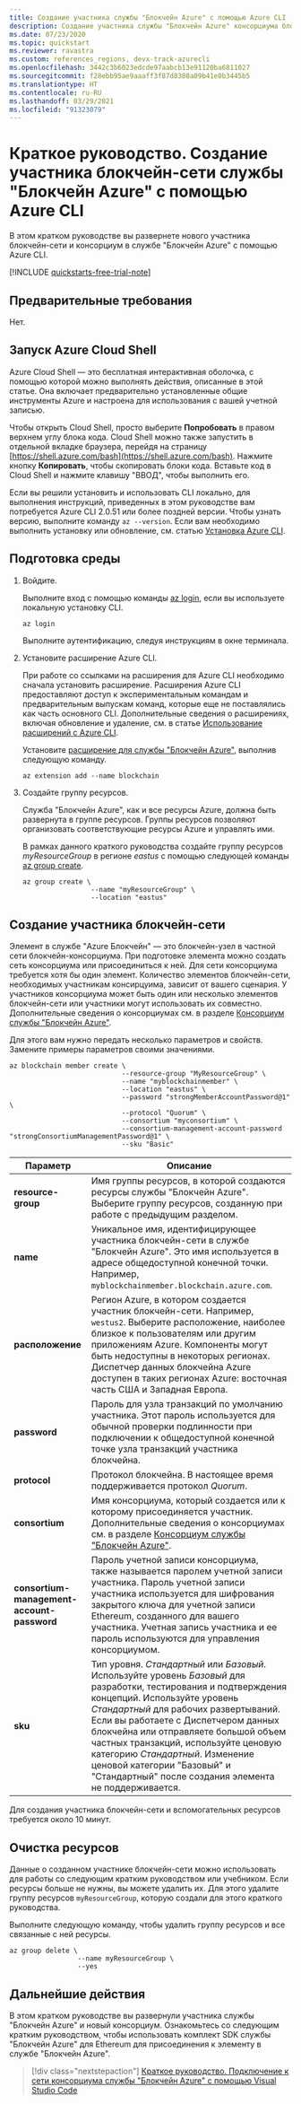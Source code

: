 ```yaml
---
title: Создание участника службы "Блокчейн Azure" с помощью Azure CLI
description: Создание участника службы "Блокчейн Azure" консорциума блокчейна с помощью Azure CLI.
ms.date: 07/23/2020
ms.topic: quickstart
ms.reviewer: ravastra
ms.custom: references_regions, devx-track-azurecli
ms.openlocfilehash: 3442c3b6023edcde97aabcb13e91120ba6811027
ms.sourcegitcommit: f28ebb95ae9aaaff3f87d8388a09b41e0b3445b5
ms.translationtype: HT
ms.contentlocale: ru-RU
ms.lasthandoff: 03/29/2021
ms.locfileid: "91323079"
---
```

# <a name="quickstart-create-an-azure-blockchain-service-blockchain-member-using-azure-cli"></a>Краткое руководство. Создание участника блокчейн-сети службы "Блокчейн Azure" с помощью Azure CLI

В этом кратком руководстве вы развернете нового участника блокчейн-сети и консорциум в службе "Блокчейн Azure" с помощью Azure CLI.

[!INCLUDE [quickstarts-free-trial-note](../../../includes/quickstarts-free-trial-note.md)]

## <a name="prerequisites"></a>Предварительные требования

Нет.

## <a name="launch-azure-cloud-shell"></a>Запуск Azure Cloud Shell

Azure Cloud Shell — это бесплатная интерактивная оболочка, с помощью которой можно выполнять действия, описанные в этой статье. Она включает предварительно установленные общие инструменты Azure и настроена для использования с вашей учетной записью.

Чтобы открыть Cloud Shell, просто выберите **Попробовать** в правом верхнем углу блока кода. Cloud Shell можно также запустить в отдельной вкладке браузера, перейдя на страницу [https://shell.azure.com/bash](https://shell.azure.com/bash). Нажмите кнопку **Копировать**, чтобы скопировать блоки кода. Вставьте код в Cloud Shell и нажмите клавишу "ВВОД", чтобы выполнить его.

Если вы решили установить и использовать CLI локально, для выполнения инструкций, приведенных в этом руководстве вам потребуется Azure CLI 2.0.51 или более поздней версии. Чтобы узнать версию, выполните команду `az --version`. Если вам необходимо выполнить установку или обновление, см. статью [Установка Azure CLI](/cli/azure/install-azure-cli).

## <a name="prepare-your-environment"></a>Подготовка среды

1. Войдите.

    Выполните вход с помощью команды [az login](/cli/azure/reference-index#az-login), если вы используете локальную установку CLI.

    ```azurecli
    az login
    ```

    Выполните аутентификацию, следуя инструкциям в окне терминала.

1. Установите расширение Azure CLI.

    При работе со ссылками на расширения для Azure CLI необходимо сначала установить расширение.  Расширения Azure CLI предоставляют доступ к экспериментальным командам и предварительным выпускам команд, которые еще не поставлялись как часть основного CLI.  Дополнительные сведения о расширениях, включая обновление и удаление, см. в статье [Использование расширений с Azure CLI](/cli/azure/azure-cli-extensions-overview).

    Установите [расширение для службы "Блокчейн Azure"](/cli/azure/ext/blockchain/blockchain), выполнив следующую команду.

    ```azurecli-interactive
    az extension add --name blockchain
    ```

1. Создайте группу ресурсов.

    Служба "Блокчейн Azure", как и все ресурсы Azure, должна быть развернута в группе ресурсов. Группы ресурсов позволяют организовать соответствующие ресурсы Azure и управлять ими.

    В рамках данного краткого руководства создайте группу ресурсов _myResourceGroup_ в регионе _eastus_ с помощью следующей команды [az group create](/cli/azure/group#az-group-create).

    ```azurecli-interactive
    az group create \
                     --name "myResourceGroup" \
                     --location "eastus"
    ```

## <a name="create-a-blockchain-member"></a>Создание участника блокчейн-сети

Элемент в службе "Azure Блокчейн" — это блокчейн-узел в частной сети блокчейн-консорциума. При подготовке элемента можно создать сеть консорциума или присоединиться к ней. Для сети консорциума требуется хотя бы один элемент. Количество элементов блокчейн-сети, необходимых участникам консирцуима, зависит от вашего сценария. У участников консорциума может быть один или несколько элементов блокчейн-сети или участники могут использовать их совместно. Дополнительные сведения о консорциумах см. в разделе [Консорциум службы "Блокчейн Azure"](consortium.md).

Для этого вам нужно передать несколько параметров и свойств. Замените примеры параметров своими значениями.

```azurecli-interactive
az blockchain member create \
                            --resource-group "MyResourceGroup" \
                            --name "myblockchainmember" \
                            --location "eastus" \
                            --password "strongMemberAccountPassword@1" \
                            --protocol "Quorum" \
                            --consortium "myconsortium" \
                            --consortium-management-account-password "strongConsortiumManagementPassword@1" \
                            --sku "Basic"
```

| Параметр | Описание |
|---------|-------------|
| **resource-group** | Имя группы ресурсов, в которой создаются ресурсы службы "Блокчейн Azure". Выберите группу ресурсов, созданную при работе с предыдущим разделом.
| **name** | Уникальное имя, идентифицирующее участника блокчейн-сети в службе "Блокчейн Azure". Это имя используется в адресе общедоступной конечной точки. Например, `myblockchainmember.blockchain.azure.com`.
| **расположение** | Регион Azure, в котором создается участник блокчейн-сети. Например, `westus2`. Выберите расположение, наиболее близкое к пользователям или другим приложениям Azure. Компоненты могут быть недоступны в некоторых регионах. Диспетчер данных блокчейна Azure доступен в таких регионах Azure: восточная часть США и Западная Европа.
| **password** | Пароль для узла транзакций по умолчанию участника. Этот пароль используется для обычной проверки подлинности при подключении к общедоступной конечной точке узла транзакций участника блокчейна.
| **protocol** | Протокол блокчейна. В настоящее время поддерживается протокол *Quorum*.
| **consortium** | Имя консорциума, который создается или к которому присоединяется участник. Дополнительные сведения о консорциумах см. в разделе [Консорциум службы "Блокчейн Azure"](consortium.md).
| **consortium-management-account-password** | Пароль учетной записи консорциума, также называется паролем учетной записи участника. Пароль учетной записи участника используется для шифрования закрытого ключа для учетной записи Ethereum, созданного для вашего участника. Учетная запись участника и ее пароль используются для управления консорциумом.
| **sku** | Тип уровня. *Стандартный* или *Базовый*. Используйте уровень *Базовый* для разработки, тестирования и подтверждения концепций. Используйте уровень *Стандартный* для рабочих развертываний. Если вы работаете с Диспетчером данных блокчейна или отправляете большой объем частных транзакций, используйте ценовую категорию *Стандартный*. Изменение ценовой категории "Базовый" и "Стандартный" после создания элемента не поддерживается.

Для создания участника блокчейн-сети и вспомогательных ресурсов требуется около 10 минут.

## <a name="clean-up-resources"></a>Очистка ресурсов

Данные о созданном участнике блокчейн-сети можно использовать для работы со следующим кратким руководством или учебником. Если ресурсы больше не нужны, вы можете удалить их. Для этого удалите группу ресурсов `myResourceGroup`, которую создали для этого краткого руководства.

Выполните следующую команду, чтобы удалить группу ресурсов и все связанные с ней ресурсы.

```azurecli-interactive
az group delete \
                 --name myResourceGroup \
                 --yes
```

## <a name="next-steps"></a>Дальнейшие действия

В этом кратком руководстве вы развернули участника службы "Блокчейн Azure" и новый консорциум. Ознакомьтесь со следующим кратким руководством, чтобы использовать комплект SDK службы "Блокчейн Azure" для Ethereum для присоединения к элементу в службе "Блокчейн Azure".

> [!div class="nextstepaction"]
> [Краткое руководство. Подключение к сети консорциума службы "Блокчейн Azure" с помощью Visual Studio Code](connect-vscode.md)
